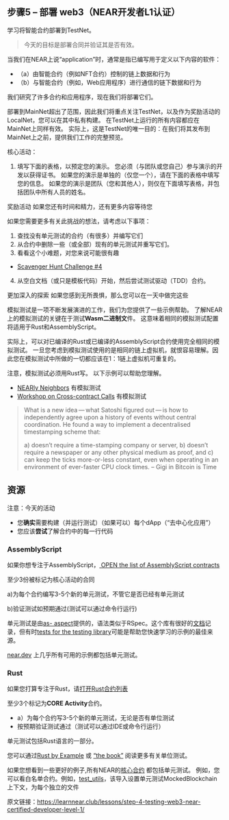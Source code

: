 ## 步骤5 – 部署 web3（NEAR开发者L1认证）
学习将智能合约部署到TestNet。

>今天的目标是部署合同并验证其是否有效。

当我们在NEAR上说“application”时，通常是指已编写用于定义以下内容的软件：
* （a）由智能合约（例如NFT合约）控制的链上数据和行为
* （b）与智能合约（例如，Web应用程序）进行通信的链下数据和行为

我们研究了许多合约和应用程序，现在我们将部署它们。

部署到MainNet超出了范围，因此我们将重点关注TestNet，以及作为奖励活动的LocalNet，您可以在其中私有构建。 在TestNet上运行的所有内容都应在MainNet上同样有效。 实际上，这是TestNet的唯一目的：在我们将其发布到MainNet上之前，提供我们工作的完整预览。

核心活动：
1. 填写下面的表格，以预定您的演示。 您必须（与团队或您自己）参与演示的开发以获得证书。
	如果您的演示是单独的（仅您一个），请在下面的表格中填写您的信息。 如果您的演示是团队（您和其他人），则仅在下面填写表格，并包括团队中所有人员的姓名。



奖励活动
如果您还有时间和精力，还有更多内容等待您

如果您需要更多有关此挑战的想法，请考虑以下事项：
1. 查找没有单元测试的合约（有很多）并编写它们
2. 从合约中删除一些（或全部）现有的单元测试并重写它们。
3. 看看这个小难题，对您来说可能很有趣
* [Scavenger Hunt Challenge #4](https://hackmd.io/@nearly-learning/hunt-04)
4. 从空白文档（或只是模板代码）开始，然后尝试测试驱动（TDD）合约。


更加深入的探索
如果您感到无所畏惧，那么您可以在一天中做完这些

模拟测试是一项不断发展演进的工作，我们为您提供了一些示例帮助。 了解NEAR上的模拟测试的关键在于测试**Wasm二进制文**件。 这意味着相同的模拟测试配置将适用于Rust和AssemblyScript。

实际上，可以对已编译的Rust或已编译的AssemblyScript合约使用完全相同的模拟测试。 一旦您考虑到模拟测试使用的是相同的链上虚拟机，就恨容易理解。因此您在模拟测试中所做的一切都应该在1：1链上虚拟机可重复的。

注意，模拟测试必须用Rust写。 以下示例可以帮助您理解。
* [NEARly Neighbors](https://learn-near.github.io/nearly-neighbors) 有模拟测试
* [Workshop on Cross-contract Calls](https://bit.ly/near-xcc) 有模拟测试

>What is a new idea — what Satoshi figured out — is how to independently agree upon a history of events without central coordination. He found a way to implement a decentralised timestamping scheme that:
> 
> a) doesn’t require a time-stamping company or server,
> b) doesn’t require a newspaper or any other physical medium as proof, and
> c) can keep the ticks more-or-less constant, even when operating in an environment of ever-faster CPU clock times.
> – Gigi in Bitcoin is Time
>

## 资源
注意：今天的活动

* 您**确实**需要构建（并运行测试）（如果可以）每个dApp（“去中心化应用”）
* 您应该**尝试**了解合约中的每一行代码

### AssemblyScript
如果你想专注于AssemblyScript，[ OPEN the list of AssemblyScript contracts ](https://airtable.com/shrG4kGx80F55usI4)

至少3份被标记为核心活动的合同

a)为每个合约编写3-5个新的单元测试，不管它是否已经有单元测试

b)验证测试如预期通过(测试可以通过命令行运行)

单元测试是由[as- aspect](https://github.com/jtenner/as-pect)提供的，语法类似于RSpec。这个库有很好的[文档](https://tenner-joshua.gitbook.io/as-pect/)记录，但有时[tests for the testing library](https://github.com/jtenner/as-pect/tree/master/packages/assembly/assembly/__tests__)可能是帮助您快速学习的示例的最佳来源。

[near.dev](https://examples.near.org/) 上几乎所有可用的示例都包括单元测试。
 

### Rust
如果您打算专注于Rust，请[打开Rust合约列表](https://airtable.com/shrY5TMWP96L9wSyP/tblm1quryzSbqBzCK)

至少3个标记为**CORE Activity**合约。
* a）为每个合约写3-5个新的单元测试，无论是否有单位测试
* 按预期验证测试通过（测试可以通过IDE或命令行运行）

单元测试包括Rust语言的一部分。

您可以通过[Rust by Example](https://doc.rust-lang.org/rust-by-example/testing/unit_testing.html) 或 [“the book”](https://doc.rust-lang.org/book/ch11-01-writing-tests.html) 阅读更多有关单位测试。

如果您想看到一些更好的例子,所有NEAR的[核心合约](https://github.com/near/core-contracts) 都包括单元测试。 例如，您可以看白名单合约。例如，[test_utils](https://github.com/near/core-contracts/blob/master/whitelist/src/tests/test_utils.rs#L21)，该导入设置单元测试MockedBlockchain上下文，为每个独立的文件

原文链接：https://learnnear.club/lessons/step-4-testing-web3-near-certified-developer-level-1/